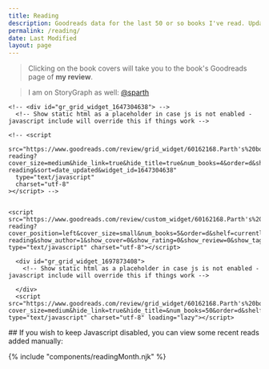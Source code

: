 ```yaml
---
title: Reading
description: Goodreads data for the last 50 or so books I've read. Updated every time I finish a book.
permalink: /reading/
date: Last Modified
layout: page
---
```

> Clicking on the book covers will take you to the book's Goodreads page of **my review**.

> I am on StoryGraph as well: [@sparth](https://app.thestorygraph.com/profile/sparth)

<div class="mt-md mb-md">
<div class="goodreads-current slide-up-half">

    <!-- <div id="gr_grid_widget_1647304638"> -->
      <!-- Show static html as a placeholder in case js is not enabled - javascript include will override this if things work -->
    
    <!-- <script
      src="https://www.goodreads.com/review/grid_widget/60162168.Parth's%20bookshelf:%20currently-reading?cover_size=medium&hide_link=true&hide_title=true&num_books=4&order=d&shelf=currently-reading&sort=date_updated&widget_id=1647304638"
      type="text/javascript"
      charset="utf-8"
    ></script> -->
    
    
    <script src="https://www.goodreads.com/review/custom_widget/60162168.Parth's%20bookshelf:%20currently-reading?cover_position=left&cover_size=small&num_books=5&order=d&shelf=currently-reading&show_author=1&show_cover=0&show_rating=0&show_review=0&show_tags=0&show_title=1&sort=date_added&widget_bg_color=FFFFFF&widget_bg_transparent=true&widget_border_width=none&widget_id=1662769460&widget_text_color=000000&widget_title_size=large&widget_width=full" type="text/javascript" charset="utf-8"></script>

</div>
</div>

<div class="mt-md mb-md">

      <div id="gr_grid_widget_1697873408">
        <!-- Show static html as a placeholder in case js is not enabled - javascript include will override this if things work -->

      </div>
      <script src="https://www.goodreads.com/review/grid_widget/60162168.Parth's%20bookshelf:%20read?cover_size=medium&hide_link=true&hide_title=&num_books=50&order=d&shelf=read&sort=date_read&widget_id=1697873408" type="text/javascript" charset="utf-8" loading="lazy"></script>
</div>

<noscript>
## If you wish to keep Javascript disabled, you can view some recent reads added manually:

{% include "components/readingMonth.njk" %}
</noscript>

<script>
// Get all the img elements with the class "gr_grid_book_container"
var imgElements = document.querySelectorAll('.gr_grid_book_container img');

// Loop through each img element and modify the src attribute
imgElements.forEach(function (imgElement) {
    // Get the current src attribute
    var src = imgElement.getAttribute('src');

    // Replace both "_SX98_" and "_SY160_" portions with an empty string
    src = src.replace(/_SX98_.|_SY160_.|Y160_./g, '');

    // Set the modified src attribute back to the img element
    imgElement.setAttribute('src', src);

    // Add the loading attribute for lazy loading
    imgElement.setAttribute('loading', 'lazy');

    // Add the decoding attribute for async decoding
    imgElement.setAttribute('decoding', 'async');
});

</script>

